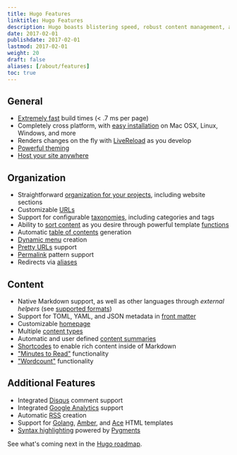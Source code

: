 ```yaml
---
title: Hugo Features
linktitle: Hugo Features
description: Hugo boasts blistering speed, robust content management, and a powerful templating language that make it appropriate for all kinds of static websites.
date: 2017-02-01
publishdate: 2017-02-01
lastmod: 2017-02-01
weight: 20
draft: false
aliases: [/about/features]
toc: true
---
```


## General

* [Extremely fast][] build times (&lt; .7 ms per page)
* Completely cross platform, with [easy installation][install] on Mac OSX, Linux, Windows, and more
* Renders changes on the fly with [LiveReload][] as you develop
* [Powerful theming][]
* [Host your site anywhere][hostanywhere]

## Organization

* Straightforward [organization for your projects][], including website sections
* Customizable [URLs][]
* Support for configurable [taxonomies][], including categories and tags
* Ability to [sort content][] as you desire through powerful template [functions][]
* Automatic [table of contents][] generation
* [Dynamic menu][] creation
* [Pretty URLs][] support
* [Permalink][] pattern support
* Redirects via [aliases][]

## Content

* Native Markdown support, as well as other languages through *external helpers* (see [supported formats][])
* Support for TOML, YAML, and JSON metadata in [front matter][]
* Customizable [homepage][]
* Multiple [content types][]
* Automatic and user defined [content summaries][]
* [Shortcodes][] to enable rich content inside of Markdown
* ["Minutes to Read"][pagevars] functionality
* ["Wordcount"][pagevars] functionality

## Additional Features

* Integrated [Disqus][] comment support
* Integrated [Google Analytics][] support
* Automatic [RSS][] creation
* Support for [Golang][], [Amber], and [Ace][] HTML templates
* [Syntax highlighting][] powered by [Pygments][]

See what's coming next in the [Hugo roadmap][].

[Ace]: /templates/ace-templating/
[aliases]: /content-management/urls/#aliases
[Amber]: https://github.com/eknkc/amber
[content summaries]: /content-management/summaries/
[content types]: /content-management/types/
[Disqus]: https://disqus.com/
[Dynamic menu]: /templates/menus/
[Extremely fast]: https://github.com/bep/hugo-benchmark
[front matter]: /content-management/front-matter/
[functions]: /functions/
[Golang]: http://golang.org/pkg/html/template/
[Google Analytics]: https://google-analytics.com/
[homepage]: /templates/homepage/
[hostanywhere]: /hosting-and-deployment/
[Hugo roadmap]: /about/roadmap
[install]: /getting-started/installing/
[LiveReload]: /getting-started/using-hugo/
[organization for your projects]: /getting-started/directory-structure/
[pagevars]: /variables/page-variables/
[Permalink]: /content-management/urls/#permalinks
[Powerful theming]: /themes/
[Pretty URLs]: /content-management/urls/
[Pygments]: http://pygments.org/
[RSS]: /templates/rss/
[Shortcodes]: /content-management/shortcodes/
[sort content]: /templates/
[supported formats]: /content-management/formats/
[Syntax highlighting]: /tools/syntax-highlighting/
[table of contents]: /content-management/toc/
[taxonomies]: /content-management/taxonomies/
[URLs]: /content-management/urls/